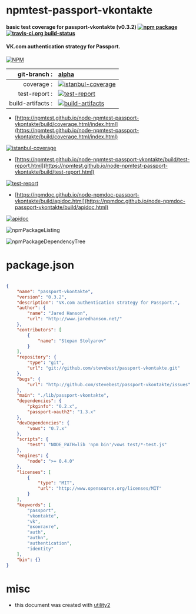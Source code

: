 # npmtest-passport-vkontakte

#### basic test coverage for  passport-vkontakte (v0.3.2)  [![npm package](https://img.shields.io/npm/v/npmtest-passport-vkontakte.svg?style=flat-square)](https://www.npmjs.org/package/npmtest-passport-vkontakte) [![travis-ci.org build-status](https://api.travis-ci.org/npmtest/node-npmtest-passport-vkontakte.svg)](https://travis-ci.org/npmtest/node-npmtest-passport-vkontakte)

#### VK.com authentication strategy for Passport.

[![NPM](https://nodei.co/npm/passport-vkontakte.png?downloads=true&downloadRank=true&stars=true)](https://www.npmjs.com/package/passport-vkontakte)

| git-branch : | [alpha](https://github.com/npmtest/node-npmtest-passport-vkontakte/tree/alpha)|
|--:|:--|
| coverage : | [![istanbul-coverage](https://npmtest.github.io/node-npmtest-passport-vkontakte/build/coverage.badge.svg)](https://npmtest.github.io/node-npmtest-passport-vkontakte/build/coverage.html/index.html)|
| test-report : | [![test-report](https://npmtest.github.io/node-npmtest-passport-vkontakte/build/test-report.badge.svg)](https://npmtest.github.io/node-npmtest-passport-vkontakte/build/test-report.html)|
| build-artifacts : | [![build-artifacts](https://npmtest.github.io/node-npmtest-passport-vkontakte/glyphicons_144_folder_open.png)](https://github.com/npmtest/node-npmtest-passport-vkontakte/tree/gh-pages/build)|

- [https://npmtest.github.io/node-npmtest-passport-vkontakte/build/coverage.html/index.html](https://npmtest.github.io/node-npmtest-passport-vkontakte/build/coverage.html/index.html)

[![istanbul-coverage](https://npmtest.github.io/node-npmtest-passport-vkontakte/build/screenCapture.buildCi.browser.%252Ftmp%252Fbuild%252Fcoverage.lib.html.png)](https://npmtest.github.io/node-npmtest-passport-vkontakte/build/coverage.html/index.html)

- [https://npmtest.github.io/node-npmtest-passport-vkontakte/build/test-report.html](https://npmtest.github.io/node-npmtest-passport-vkontakte/build/test-report.html)

[![test-report](https://npmtest.github.io/node-npmtest-passport-vkontakte/build/screenCapture.buildCi.browser.%252Ftmp%252Fbuild%252Ftest-report.html.png)](https://npmtest.github.io/node-npmtest-passport-vkontakte/build/test-report.html)

- [https://npmdoc.github.io/node-npmdoc-passport-vkontakte/build/apidoc.html](https://npmdoc.github.io/node-npmdoc-passport-vkontakte/build/apidoc.html)

[![apidoc](https://npmdoc.github.io/node-npmdoc-passport-vkontakte/build/screenCapture.buildCi.browser.%252Ftmp%252Fbuild%252Fapidoc.html.png)](https://npmdoc.github.io/node-npmdoc-passport-vkontakte/build/apidoc.html)

![npmPackageListing](https://npmtest.github.io/node-npmtest-passport-vkontakte/build/screenCapture.npmPackageListing.svg)

![npmPackageDependencyTree](https://npmtest.github.io/node-npmtest-passport-vkontakte/build/screenCapture.npmPackageDependencyTree.svg)



# package.json

```json

{
    "name": "passport-vkontakte",
    "version": "0.3.2",
    "description": "VK.com authentication strategy for Passport.",
    "author": {
        "name": "Jared Hanson",
        "url": "http://www.jaredhanson.net/"
    },
    "contributors": [
        {
            "name": "Stepan Stolyarov"
        }
    ],
    "repository": {
        "type": "git",
        "url": "git://github.com/stevebest/passport-vkontakte.git"
    },
    "bugs": {
        "url": "http://github.com/stevebest/passport-vkontakte/issues"
    },
    "main": "./lib/passport-vkontakte",
    "dependencies": {
        "pkginfo": "0.2.x",
        "passport-oauth2": "1.3.x"
    },
    "devDependencies": {
        "vows": "0.7.x"
    },
    "scripts": {
        "test": "NODE_PATH=lib 'npm bin'/vows test/*-test.js"
    },
    "engines": {
        "node": ">= 0.4.0"
    },
    "licenses": [
        {
            "type": "MIT",
            "url": "http://www.opensource.org/licenses/MIT"
        }
    ],
    "keywords": [
        "passport",
        "vkontakte",
        "vk",
        "вконтакте",
        "auth",
        "authn",
        "authentication",
        "identity"
    ],
    "bin": {}
}
```



# misc
- this document was created with [utility2](https://github.com/kaizhu256/node-utility2)
